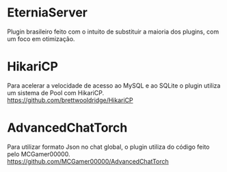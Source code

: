 # EterniaServer
Plugin brasileiro feito com o intuito de substituir a maioria dos plugins,
com um foco em otimização.
# HikariCP
Para acelerar a velocidade de acesso ao MySQL e ao SQLite o plugin
utiliza um sistema de Pool com HikariCP.
https://github.com/brettwooldridge/HikariCP
# AdvancedChatTorch
Para utilizar formato Json no chat global, o plugin utiliza do código
feito pelo MCGamer00000.
https://github.com/MCGamer00000/AdvancedChatTorch